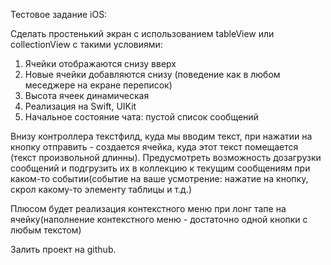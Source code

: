 Тестовое задание iOS:

Сделать простенький экран с использованием tableView или collectionView с такими условиями:
1. Ячейки отображаются снизу вверх
2. Новые ячейки добавляются снизу (поведение как в любом меседжере на екране переписок)
3. Высота ячеек динамическая
4. Реализация на Swift, UIKit
5. Начальное состояние чата: пустой список сообщений

Внизу контроллера текстфилд, куда мы вводим текст, при нажатии на кнопку отправить - создается ячейка, куда этот текст помещается (текст произвольной длинны).
Предусмотреть возможность дозагрузки сообщений и подгрузить их в коллекцию к текущим сообщениям при каком-то событии(событие на ваше усмотрение: нажатие на кнопку, скрол 
какому-то элементу таблицы и т.д.)

Плюсом будет реализация контекстного меню при лонг тапе на ячейку(наполнение контекстного меню - достаточно одной кнопки с любым текстом)

Залить проект на github.
